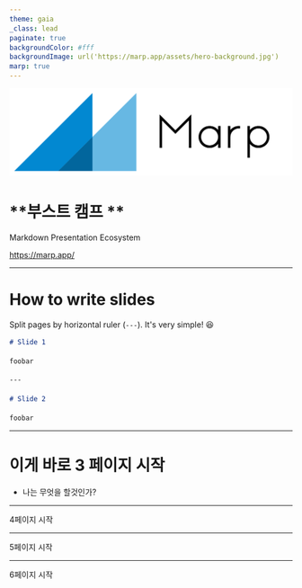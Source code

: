 ```yaml
---
theme: gaia
_class: lead
paginate: true
backgroundColor: #fff
backgroundImage: url('https://marp.app/assets/hero-background.jpg')
marp: true
---
```




![bg left:40% 80%](https://raw.githubusercontent.com/marp-team/marp/master/marp.png)

# **부스트 캠프 **

Markdown Presentation Ecosystem

https://marp.app/


---

# How to write slides

Split pages by horizontal ruler (`---`). It's very simple! :satisfied:

```markdown
# Slide 1

foobar

---

# Slide 2

foobar
```

---
# 이게 바로 3 페이지 시작
- 나는 무엇을 할것인가?


---
4페이지 시작



---
5페이지 시작


--- 
6페이지 시작